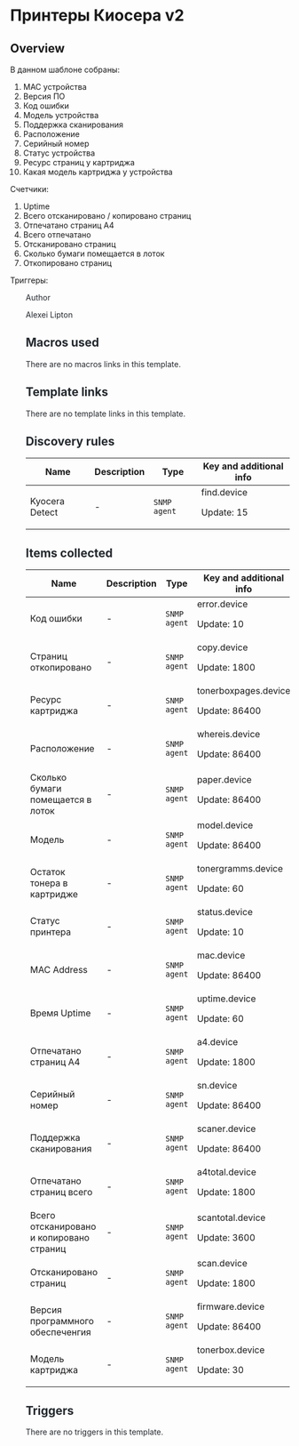 # Принтеры Киосера v2

## Overview

В данном шаблоне собраны:


1. MAC устройства
2. Версия ПО
3. Код ошибки
4. Модель устройства
5. Поддержка сканирования
6. Расположение
7. Серийный номер
8. Статус устройства
9. Ресурс страниц у картриджа
10. Какая модель картриджа у устройства


Счетчики:


1. Uptime
2. Всего отсканировано / копировано страниц
3. Отпечатано страниц А4
4. Всего отпечатано
5. Отсканировано страниц
6. Сколько бумаги помещается в лоток
7. Откопировано страниц


Триггеры:


<ol style="box-sizing: border-box; padding-left: 2em; margin-top: 0px; margin-bottom: 16px; color: #24292e; font-family: -apple-system, BlinkMacSystemFont, 'Segoe UI', Helvetica, Arial, sans-serif, 'Apple Color Emoji', 'Segoe UI Emoji', 'Segoe UI 

## Author

Alexei Lipton

## Macros used

There are no macros links in this template.

## Template links

There are no template links in this template.

## Discovery rules

|Name|Description|Type|Key and additional info|
|----|-----------|----|----|
|Kyocera Detect|<p>-</p>|`SNMP agent`|find.device<p>Update: 15</p>|


## Items collected

|Name|Description|Type|Key and additional info|
|----|-----------|----|----|
|Код ошибки|<p>-</p>|`SNMP agent`|error.device<p>Update: 10</p>|
|Страниц откопировано|<p>-</p>|`SNMP agent`|copy.device<p>Update: 1800</p>|
|Ресурс картриджа|<p>-</p>|`SNMP agent`|tonerboxpages.device<p>Update: 86400</p>|
|Расположение|<p>-</p>|`SNMP agent`|whereis.device<p>Update: 86400</p>|
|Сколько бумаги помещается в лоток|<p>-</p>|`SNMP agent`|paper.device<p>Update: 86400</p>|
|Модель|<p>-</p>|`SNMP agent`|model.device<p>Update: 86400</p>|
|Остаток тонера в картридже|<p>-</p>|`SNMP agent`|tonergramms.device<p>Update: 60</p>|
|Статус принтера|<p>-</p>|`SNMP agent`|status.device<p>Update: 10</p>|
|MAC Address|<p>-</p>|`SNMP agent`|mac.device<p>Update: 86400</p>|
|Время Uptime|<p>-</p>|`SNMP agent`|uptime.device<p>Update: 60</p>|
|Отпечатано страниц А4|<p>-</p>|`SNMP agent`|a4.device<p>Update: 1800</p>|
|Серийный номер|<p>-</p>|`SNMP agent`|sn.device<p>Update: 86400</p>|
|Поддержка сканирования|<p>-</p>|`SNMP agent`|scaner.device<p>Update: 86400</p>|
|Отпечатано страниц всего|<p>-</p>|`SNMP agent`|a4total.device<p>Update: 1800</p>|
|Всего отсканировано и копировано страниц|<p>-</p>|`SNMP agent`|scantotal.device<p>Update: 3600</p>|
|Отсканировано страниц|<p>-</p>|`SNMP agent`|scan.device<p>Update: 1800</p>|
|Версия программного обеспеченгия|<p>-</p>|`SNMP agent`|firmware.device<p>Update: 86400</p>|
|Модель картриджа|<p>-</p>|`SNMP agent`|tonerbox.device<p>Update: 30</p>|


## Triggers

There are no triggers in this template.


